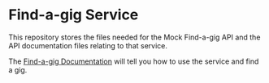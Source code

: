 # Find-a-gig Service
This repository stores the files needed for the Mock Find-a-gig API and the API documentation files relating to that service.

The [Find-a-gig Documentation](../find-a-gig/docs/overview.md) will tell you how to use the service and find a gig.